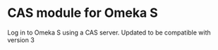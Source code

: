 # CAS module for Omeka S
Log in to Omeka S using a CAS server. Updated to be compatible with version 3
